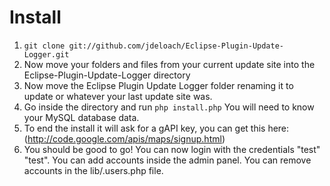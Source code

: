 Install
======================================

1. `git clone git://github.com/jdeloach/Eclipse-Plugin-Update-Logger.git`
2. Now move your folders and files from your current update site into the Eclipse-Plugin-Update-Logger directory
3. Now move the Eclipse Plugin Update Logger folder renaming it to update or whatever your last update site was.
4. Go inside the directory and run `php install.php` You will need to know your MySQL database data.
5. To end the install it will ask for a gAPI key, you can get this here: (http://code.google.com/apis/maps/signup.html)
6. You should be good to go! You can now login with the credentials "test" "test". You can add accounts inside the admin panel. You can remove accounts in the lib/.users.php file.
